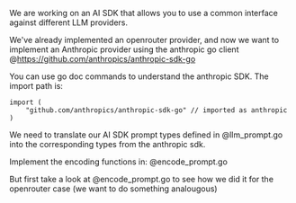 We are working on an AI SDK that allows you to use a common interface against different LLM providers.

We've already implemented an openrouter provider, and now we want to implement an Anthropic provider using the anthropic go client  @https://github.com/anthropics/anthropic-sdk-go 

You can use go doc commands to understand the anthropic SDK. The import path is:
```
import (
	"github.com/anthropics/anthropic-sdk-go" // imported as anthropic
)
```

We need to translate our AI SDK prompt types defined in @llm_prompt.go into the corresponding types from the anthropic sdk.

Implement the encoding functions in: @encode_prompt.go 

But first take a look at @encode_prompt.go to see how we did it for the openrouter case (we want to do something analougous)

